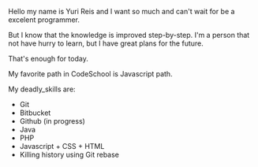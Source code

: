 Hello my name is Yuri Reis and I want so much and can't wait for be a excelent programmer.

But I know that the knowledge is improved step-by-step. I'm a person that not have hurry to learn, but I have great plans for the future.

That's enough for today.

My favorite path in CodeSchool is Javascript path.

My deadly_skills are:

* Git
* Bitbucket
* Github (in progress)
* Java
* PHP
* Javascript + CSS + HTML
* Killing history using Git rebase
